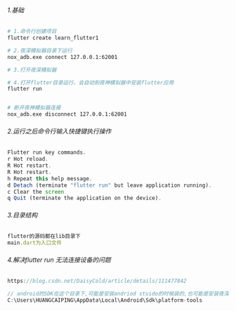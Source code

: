 ###### 1.基础

```bash
# 1.命令行创建项目
flutter create learn_flutter1

# 2.夜深模拟器目录下运行
nox_adb.exe connect 127.0.0.1:62001

# 3.打开夜深模拟器

# 4.打开flutter目录运行，会自动到夜神模拟器中安装flutter应用
flutter run


# 断开夜神模拟器连接
nox_adb.exe disconnect 127.0.0.1:62001
```

###### 2.运行之后命令行输入快捷键执行操作

```jsx
Flutter run key commands.
r Hot reload.
R Hot restart.
R Hot restart.
h Repeat this help message.
d Detach (terminate "flutter run" but leave application running).
c Clear the screen
q Quit (terminate the application on the device).
```

###### 3.目录结构

```jsx
flutter的源码都在lib目录下 
main.dart为入口文件
```

###### 4.解决flutter run 无法连接设备的问题

```jsx
https://blog.csdn.net/DaisyCold/article/details/111477842

// android的SDK在这个目录下,可能是安装andriod stuido的时候装的,也可能是安装夜深模拟器或者flutter的时候装的。
C:\Users\HUANGCAIPING\AppData\Local\Android\Sdk\platform-tools
```

